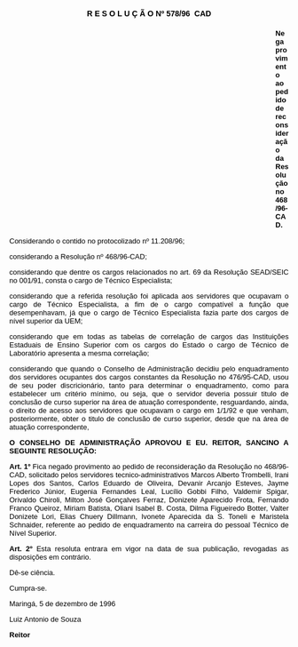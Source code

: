 <BODY TEXT="#000000">

<B><FONT FACE="Arial"><P ALIGN="CENTER">R E S O L U &Ccedil; &Atilde; O Nº 578/96  CAD</P>
</B></FONT><FONT SIZE=2><DIR>
<DIR>
<DIR>
<DIR>
<DIR>
<DIR>
<DIR>
<DIR>
<DIR>
<DIR>
<DIR>
<DIR>

</FONT><B><FONT FACE="Arial"><P ALIGN="JUSTIFY">Nega provimento ao pedido de reconsidera&ccedil;&atilde;o da Resolu&ccedil;&atilde;o no 468/96-CAD.</P>
</B><P ALIGN="JUSTIFY"></P></DIR>
</DIR>
</DIR>
</DIR>
</DIR>
</DIR>
</DIR>
</DIR>
</DIR>
</DIR>
</DIR>
</DIR>

<P ALIGN="JUSTIFY">Considerando o contido no protocolizado nº 11.208/96;</P>
<P ALIGN="JUSTIFY"> considerando a Resolu&ccedil;&atilde;o nº 468/96-CAD;</P>
<P ALIGN="JUSTIFY">considerando que dentre os cargos relacionados no art. 69 da Resolu&ccedil;&atilde;o SEAD/SEIC no 001/91, consta o cargo de T&eacute;cnico Especialista;</P>
<P ALIGN="JUSTIFY">considerando que a referida resolu&ccedil;&atilde;o foi aplicada aos servidores que ocupavam o cargo de T&eacute;cnico Especialista, a fim de o cargo compat&iacute;vel a fun&ccedil;&atilde;o que desempenhavam, j&aacute; que o cargo de T&eacute;cnico Especialista fazia parte dos cargos de n&iacute;vel superior da UEM;</P>
<P ALIGN="JUSTIFY">considerando que em todas as tabelas de correla&ccedil;&atilde;o de cargos das Institui&ccedil;&otilde;es Estaduais de Ensino Superior com os cargos do Estado o cargo de T&eacute;cnico de Laborat&oacute;rio apresenta a mesma correla&ccedil;&atilde;o;</P>
<P ALIGN="JUSTIFY">considerando que quando o Conselho de Administra&ccedil;&atilde;o decidiu pelo enquadramento dos servidores ocupantes dos cargos constantes da Resolu&ccedil;&atilde;o no 476/95-CAD, usou de seu poder discricion&aacute;rio, tanto para determinar o enquadramento, como para estabelecer um crit&eacute;rio m&iacute;nimo, ou seja, que o servidor deveria possuir titulo de conclus&atilde;o de curso superior na &aacute;rea de atua&ccedil;&atilde;o correspondente, resguardando, ainda, o direito de acesso aos servidores que ocupavam o cargo em 1/1/92 e que venham, posteriormente, obter o titulo de conclus&atilde;o de curso superior, desde que na &aacute;rea de atua&ccedil;&atilde;o correspondente,</P>
<P ALIGN="JUSTIFY"></P>
<B><P ALIGN="JUSTIFY">O CONSELHO DE ADMINISTRA&Ccedil;&Atilde;O APROVOU E EU. REITOR, SANCINO A SEGUINTE RESOLU&Ccedil;&Atilde;O:</P>
</B><P ALIGN="JUSTIFY"></P>
<B><P ALIGN="JUSTIFY">Art. 1º</B> Fica negado provimento ao pedido de reconsidera&ccedil;&atilde;o da Resolu&ccedil;&atilde;o no 468/96-CAD, solicitado pelos servidores tecnico-administrativos Marcos Alberto Trombelli, Irani Lopes dos Santos, Carlos Eduardo de Oliveira, Devanir Arcanjo Esteves, Jayme Frederico J&uacute;nior, Eugenia Fernandes Leal, Luc&iacute;lio Gobbi Filho, Valdemir Spigar, Orivaldo Chiroli, Milton Jos&eacute; Gon&ccedil;alves Ferraz, Donizete Aparecido Frota, Fernando Franco Queiroz, Miriam Batista, Oliani Isabel B. Costa, Dilma Figueiredo Botter, Valter Donizete Lori, Elias Chuery Dillmann, Ivonete Aparecida da S. Toneli e Maristela Schnaider, referente ao pedido de enquadramento na carreira do pessoal T&eacute;cnico de N&iacute;vel Superior.</P>
<B><P ALIGN="JUSTIFY">Art. 2º</B> Esta resoluta entrara em vigor na data de sua publica&ccedil;&atilde;o, revogadas as disposi&ccedil;&otilde;es em contr&aacute;rio. </P>
<P ALIGN="JUSTIFY">D&ecirc;-se ci&ecirc;ncia.</P>
<P ALIGN="JUSTIFY">Cumpra-se.</P>
<P ALIGN="JUSTIFY">Maring&aacute;, 5 de dezembro de 1996</P>
<P ALIGN="JUSTIFY"></P>
<P ALIGN="JUSTIFY">Luiz Antonio de Souza</P>
<B><P ALIGN="JUSTIFY">Reitor </P></B></FONT></BODY>
